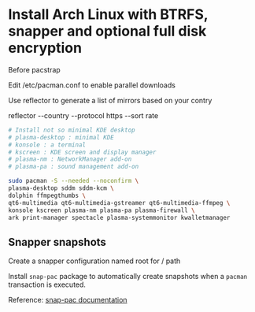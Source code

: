  # Install Arch Linux with BTRFS, snapper and optional full disk encryption

Before pacstrap

Edit /etc/pacman.conf to enable parallel downloads

Use reflector to generate a list of mirrors based on your contry

reflector --country <country> --protocol https --sort rate

``` bash
# Install not so minimal KDE desktop
# plasma-desktop : minimal KDE
# konsole : a terminal
# kscreen : KDE screen and display manager
# plasma-nm : NetworkManager add-on
# plasma-pa : sound management add-on

sudo pacman -S --needed --noconfirm \
plasma-desktop sddm sddm-kcm \
dolphin ffmpegthumbs \
qt6-multimedia qt6-multimedia-gstreamer qt6-multimedia-ffmpeg \
konsole kscreen plasma-nm plasma-pa plasma-firewall \
ark print-manager spectacle plasma-systemmonitor kwalletmanager
```
## Snapper snapshots

Create a snapper configuration named root for / path

Install `snap-pac` package to automatically create snapshots when a `pacman` transaction is executed.

Reference: [snap-pac documentation](https://barnettphd.com/snap-pac/index.html)

